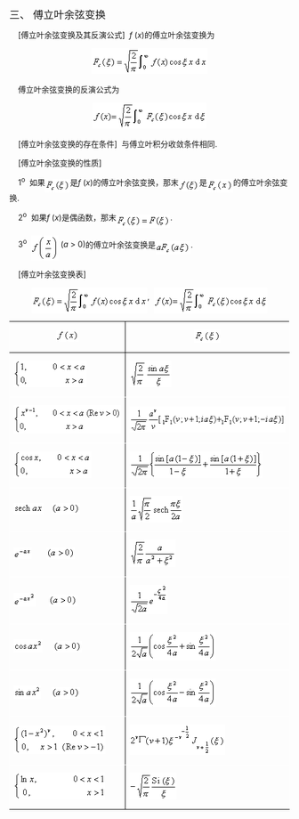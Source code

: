 <div class=Section1>
<p class=MsoNormal><span lang=ZH-CN style='font-size:14.0pt;font-family:宋体_GB2312'>三、</span><span
lang=ZH-CN style='font-size:14.0pt'> </span><span lang=ZH-CN style='font-size:
14.0pt;font-family:宋体_GB2312'>傅立叶余弦变换</span></p>
<p class=MsoNormal><span lang=EN-US>&nbsp;&nbsp;&nbsp; [</span><span
lang=ZH-CN style='font-family:宋体_GB2312'>傅立叶余弦变换及其反演公式</span><span lang=EN-US>]&nbsp;
<i>f</i> (<i>x</i>)</span><span lang=ZH-CN style='font-family:宋体_GB2312'>的傅立叶余弦变换为</span></p>
<p class=MsoNormal align=center style='text-align:center'><sub><span
lang=EN-US><img width=208 height=47
src="res/17e9d95da129bdd93c34fb6cc6aaaa52_5699_files/image002.gif"
u1:shapes="_x0000_i1025"></span></sub></p>
<p class=MsoNormal><span lang=EN-US>&nbsp;&nbsp;&nbsp; </span><span lang=ZH-CN
style='font-family:宋体_GB2312'>傅立叶余弦变换的反演公式为</span></p>
<p class=MsoNormal align=center style='text-align:center'><sub><span
lang=EN-US><img width=204 height=47
src="res/17e9d95da129bdd93c34fb6cc6aaaa52_5699_files/image004.gif"
u1:shapes="_x0000_i1026"></span></sub></p>
<p class=MsoNormal><span lang=EN-US>&nbsp;&nbsp;&nbsp; [</span><span
lang=ZH-CN style='font-family:宋体_GB2312'>傅立叶余弦变换的存在条件</span><span lang=EN-US>]&nbsp;
</span><span lang=ZH-CN style='font-family:宋体_GB2312'>与傅立叶积分收敛条件相同</span><span
lang=EN-US>.</span></p>
<p class=MsoNormal><span lang=EN-US>&nbsp;&nbsp;&nbsp; [</span><span
lang=ZH-CN style='font-family:宋体_GB2312'>傅立叶余弦变换的性质</span><span lang=EN-US>]</span></p>
<p class=MsoNormal><span lang=EN-US>&nbsp;&nbsp;&nbsp; 1<sup>o</sup>&nbsp; </span><span
lang=ZH-CN style='font-family:宋体_GB2312'>如果</span><sub><span lang=EN-US><img
width=45 height=24 src="res/17e9d95da129bdd93c34fb6cc6aaaa52_5699_files/image006.gif"
u1:shapes="_x0000_i1027" align=absmiddle></span></sub><span lang=ZH-CN
style='font-family:宋体_GB2312'>是</span><i><span lang=EN-US>f</span></i><span
lang=EN-US> (<i>x</i>)</span><span lang=ZH-CN style='font-family:宋体_GB2312'>的傅立叶余弦变换，那末</span><sub><span
lang=EN-US><img width=37 height=21
src="res/17e9d95da129bdd93c34fb6cc6aaaa52_5699_files/image008.gif"
u1:shapes="_x0000_i1028" align=absmiddle></span></sub><span lang=ZH-CN
style='font-family:宋体_GB2312'>是</span><sub><span lang=EN-US><img width=47
height=24 src="res/17e9d95da129bdd93c34fb6cc6aaaa52_5699_files/image010.gif"
u1:shapes="_x0000_i1029" align=absmiddle></span></sub><span lang=ZH-CN
style='font-family:宋体_GB2312'>的傅立叶余弦变换</span><span lang=EN-US>.</span></p>
<p class=MsoNormal><span lang=EN-US>&nbsp;&nbsp;&nbsp; 2<sup>o</sup>&nbsp; </span><span
lang=ZH-CN style='font-family:宋体_GB2312'>如果</span><i><span lang=EN-US>f</span></i><span
lang=EN-US> (<i>x</i>)</span><span lang=ZH-CN style='font-family:宋体_GB2312'>是偶函数，那末</span><sub><span
lang=EN-US><img width=97 height=24
src="res/17e9d95da129bdd93c34fb6cc6aaaa52_5699_files/image012.gif"
u1:shapes="_x0000_i1030" align=absmiddle></span></sub><span lang=EN-US>.</span></p>
<p class=MsoNormal><span lang=EN-US>&nbsp;&nbsp;&nbsp; 3<sup>o</sup>&nbsp; <sub><img
width=49 height=45 src="res/17e9d95da129bdd93c34fb6cc6aaaa52_5699_files/image014.gif"
u1:shapes="_x0000_i1031" align=absmiddle></sub>&nbsp;(<i>a</i> &gt; 0)</span><span
lang=ZH-CN style='font-family:宋体_GB2312'>的傅立叶余弦变换是</span><sub><span lang=EN-US><img
width=63 height=24 src="res/17e9d95da129bdd93c34fb6cc6aaaa52_5699_files/image016.gif"
u1:shapes="_x0000_i1032" align=absmiddle></span></sub><span lang=EN-US>.</span></p>
<p class=MsoNormal><span lang=EN-US>&nbsp;&nbsp;&nbsp; [</span><span
lang=ZH-CN style='font-family:宋体_GB2312'>傅立叶余弦变换表</span><span lang=EN-US>]</span></p>
<p class=MsoNormal align=center style='text-align:center'><sub><span
lang=EN-US><img width=208 height=47
src="res/17e9d95da129bdd93c34fb6cc6aaaa52_5699_files/image018.gif"
u1:shapes="_x0000_i1045" align=absmiddle></span></sub><span lang=EN-US>,&nbsp; <sub><img
width=204 height=47 src="res/17e9d95da129bdd93c34fb6cc6aaaa52_5699_files/image020.gif"
u1:shapes="_x0000_i1046" align=absmiddle></sub></span></p>
<table class=MsoNormalTable border=1 cellspacing=0 cellpadding=0
 style='border-collapse:collapse;border:none'>
 <thead>
  <tr style='height:26.2pt'>
   <td width=258 style='width:193.5pt;border:solid windowtext 1.0pt;border-left:
   solid white 1.0pt;padding:0mm 5.4pt 0mm 5.4pt;height:26.2pt'>
   <p class=MsoNormal align=center style='text-align:center'><sub><span
   lang=EN-US><img width=41 height=21
   src="res/17e9d95da129bdd93c34fb6cc6aaaa52_5699_files/image022.gif"
   u1:shapes="_x0000_i1047"></span></sub></p>
   </td>
   <td width=387 style='width:290.25pt;border-top:solid windowtext 1.0pt;
   border-left:none;border-bottom:solid windowtext 1.0pt;border-right:solid white 1.0pt;
   padding:0mm 5.4pt 0mm 5.4pt;height:26.2pt'>
   <p class=MsoNormal align=center style='text-align:center'><sub><span
   lang=EN-US><img width=48 height=24
   src="res/17e9d95da129bdd93c34fb6cc6aaaa52_5699_files/image024.gif"
   u1:shapes="_x0000_i1048"></span></sub></p>
   </td>
  </tr>
 </thead>
 <tr style='height:18.3pt'>
  <td width=258 style='width:193.5pt;border-top:none;border-left:solid white 1.0pt;
  border-bottom:solid white 1.0pt;border-right:solid windowtext 1.0pt;
  padding:0mm 5.4pt 0mm 5.4pt;height:18.3pt'>
  <p class=MsoNormal><sub><span lang=EN-US><img width=131 height=48
  src="res/17e9d95da129bdd93c34fb6cc6aaaa52_5699_files/image026.gif"
  u1:shapes="_x0000_i1049"></span></sub></p>
  </td>
  <td width=387 style='width:290.25pt;border-top:none;border-left:none;
  border-bottom:solid white 1.0pt;border-right:solid white 1.0pt;padding:0mm 5.4pt 0mm 5.4pt;
  height:18.3pt'>
  <p class=MsoNormal><sub><span lang=EN-US><img width=75 height=48
  src="res/17e9d95da129bdd93c34fb6cc6aaaa52_5699_files/image028.gif"
  u1:shapes="_x0000_i1050"></span></sub></p>
  </td>
 </tr>
 <tr style='height:18.3pt'>
  <td width=258 style='width:193.5pt;border-top:none;border-left:solid white 1.0pt;
  border-bottom:solid white 1.0pt;border-right:solid windowtext 1.0pt;
  padding:0mm 5.4pt 0mm 5.4pt;height:18.3pt'>
  <p class=MsoNormal><sub><span lang=EN-US><img width=201 height=51
  src="res/17e9d95da129bdd93c34fb6cc6aaaa52_5699_files/image030.gif"
  u1:shapes="_x0000_i1051"></span></sub></p>
  </td>
  <td width=387 style='width:290.25pt;border-top:none;border-left:none;
  border-bottom:solid white 1.0pt;border-right:solid white 1.0pt;padding:0mm 5.4pt 0mm 5.4pt;
  height:18.3pt'>
  <p class=MsoNormal><sub><span lang=EN-US><img width=312 height=47
  src="res/17e9d95da129bdd93c34fb6cc6aaaa52_5699_files/image032.gif"
  u1:shapes="_x0000_i1052"></span></sub></p>
  </td>
 </tr>
 <tr style='height:18.3pt'>
  <td width=258 style='width:193.5pt;border-top:none;border-left:solid white 1.0pt;
  border-bottom:solid white 1.0pt;border-right:solid windowtext 1.0pt;
  padding:0mm 5.4pt 0mm 5.4pt;height:18.3pt'>
  <p class=MsoNormal><sub><span lang=EN-US><img width=139 height=48
  src="res/17e9d95da129bdd93c34fb6cc6aaaa52_5699_files/image034.gif"
  u1:shapes="_x0000_i1053"></span></sub></p>
  </td>
  <td width=387 style='width:290.25pt;border-top:none;border-left:none;
  border-bottom:solid white 1.0pt;border-right:solid white 1.0pt;padding:0mm 5.4pt 0mm 5.4pt;
  height:18.3pt'>
  <p class=MsoNormal><sub><span lang=EN-US><img width=239 height=48
  src="res/17e9d95da129bdd93c34fb6cc6aaaa52_5699_files/image036.gif"
  u1:shapes="_x0000_i1054"></span></sub></p>
  </td>
 </tr>
 <tr style='height:18.3pt'>
  <td width=258 style='width:193.5pt;border-top:none;border-left:solid white 1.0pt;
  border-bottom:solid white 1.0pt;border-right:solid windowtext 1.0pt;
  padding:0mm 5.4pt 0mm 5.4pt;height:18.3pt'>
  <p class=MsoNormal><sub><span lang=EN-US><img width=53 height=21
  src="res/17e9d95da129bdd93c34fb6cc6aaaa52_5699_files/image038.gif"
  u1:shapes="_x0000_i1055"></span></sub><span lang=EN-US>&nbsp;&nbsp;&nbsp; <sub><img
  width=51 height=21 src="res/17e9d95da129bdd93c34fb6cc6aaaa52_5699_files/image040.gif"
  u1:shapes="_x0000_i1056"></sub></span></p>
  </td>
  <td width=387 style='width:290.25pt;border-top:none;border-left:none;
  border-bottom:solid white 1.0pt;border-right:solid white 1.0pt;padding:0mm 5.4pt 0mm 5.4pt;
  height:18.3pt'>
  <p class=MsoNormal><sub><span lang=EN-US><img width=96 height=47
  src="res/17e9d95da129bdd93c34fb6cc6aaaa52_5699_files/image042.gif"
  u1:shapes="_x0000_i1057"></span></sub></p>
  </td>
 </tr>
 <tr style='height:18.3pt'>
  <td width=258 style='width:193.5pt;border-top:none;border-left:solid white 1.0pt;
  border-bottom:solid white 1.0pt;border-right:solid windowtext 1.0pt;
  padding:0mm 5.4pt 0mm 5.4pt;height:18.3pt'>
  <p class=MsoNormal><sub><span lang=EN-US><img width=32 height=21
  src="res/17e9d95da129bdd93c34fb6cc6aaaa52_5699_files/image044.gif"
  u1:shapes="_x0000_i1058"></span></sub><span lang=EN-US>&nbsp;&nbsp;&nbsp;&nbsp;&nbsp;&nbsp;
  <sub><img width=51 height=21
  src="res/17e9d95da129bdd93c34fb6cc6aaaa52_5699_files/image045.gif"
  u1:shapes="_x0000_i1059"></sub></span></p>
  </td>
  <td width=387 style='width:290.25pt;border-top:none;border-left:none;
  border-bottom:solid white 1.0pt;border-right:solid white 1.0pt;padding:0mm 5.4pt 0mm 5.4pt;
  height:18.3pt'>
  <p class=MsoNormal><sub><span lang=EN-US><img width=83 height=49
  src="res/17e9d95da129bdd93c34fb6cc6aaaa52_5699_files/image047.gif"
  u1:shapes="_x0000_i1060"></span></sub></p>
  </td>
 </tr>
 <tr style='height:18.3pt'>
  <td width=258 style='width:193.5pt;border-top:none;border-left:solid white 1.0pt;
  border-bottom:solid white 1.0pt;border-right:solid windowtext 1.0pt;
  padding:0mm 5.4pt 0mm 5.4pt;height:18.3pt'>
  <p class=MsoNormal><sub><span lang=EN-US><img width=40 height=25
  src="res/17e9d95da129bdd93c34fb6cc6aaaa52_5699_files/image049.gif"
  u1:shapes="_x0000_i1061"></span></sub><span lang=EN-US>&nbsp;&nbsp;&nbsp;&nbsp;&nbsp;
  <sub><img width=51 height=21
  src="res/17e9d95da129bdd93c34fb6cc6aaaa52_5699_files/image051.gif"
  u1:shapes="_x0000_i1062"></sub></span></p>
  </td>
  <td width=387 style='width:290.25pt;border-top:none;border-left:none;
  border-bottom:solid white 1.0pt;border-right:solid white 1.0pt;padding:0mm 5.4pt 0mm 5.4pt;
  height:18.3pt'>
  <p class=MsoNormal><sub><span lang=EN-US><img width=69 height=53
  src="res/17e9d95da129bdd93c34fb6cc6aaaa52_5699_files/image053.gif"
  u1:shapes="_x0000_i1063"></span></sub></p>
  </td>
 </tr>
 <tr style='height:18.3pt'>
  <td width=258 style='width:193.5pt;border-top:none;border-left:solid white 1.0pt;
  border-bottom:solid white 1.0pt;border-right:solid windowtext 1.0pt;
  padding:0mm 5.4pt 0mm 5.4pt;height:18.3pt'>
  <p class=MsoNormal><sub><span lang=EN-US><img width=52 height=24
  src="res/17e9d95da129bdd93c34fb6cc6aaaa52_5699_files/image055.gif"
  u1:shapes="_x0000_i1064"></span></sub><span lang=EN-US>&nbsp;&nbsp;&nbsp;&nbsp;
  <sub><img width=51 height=21
  src="res/17e9d95da129bdd93c34fb6cc6aaaa52_5699_files/image056.gif"
  u1:shapes="_x0000_i1065"></sub></span></p>
  </td>
  <td width=387 style='width:290.25pt;border-top:none;border-left:none;
  border-bottom:solid white 1.0pt;border-right:solid white 1.0pt;padding:0mm 5.4pt 0mm 5.4pt;
  height:18.3pt'>
  <p class=MsoNormal><sub><span lang=EN-US><img width=155 height=51
  src="res/17e9d95da129bdd93c34fb6cc6aaaa52_5699_files/image058.gif"
  u1:shapes="_x0000_i1066"></span></sub></p>
  </td>
 </tr>
 <tr style='height:18.3pt'>
  <td width=258 style='width:193.5pt;border-top:none;border-left:solid white 1.0pt;
  border-bottom:solid white 1.0pt;border-right:solid windowtext 1.0pt;
  padding:0mm 5.4pt 0mm 5.4pt;height:18.3pt'>
  <p class=MsoNormal><sub><span lang=EN-US><img width=49 height=24
  src="res/17e9d95da129bdd93c34fb6cc6aaaa52_5699_files/image060.gif"
  u1:shapes="_x0000_i1067"></span></sub><span lang=EN-US>&nbsp;&nbsp;&nbsp;&nbsp;
  <sub><img width=51 height=21
  src="res/17e9d95da129bdd93c34fb6cc6aaaa52_5699_files/image061.gif"
  u1:shapes="_x0000_i1068"></sub></span></p>
  </td>
  <td width=387 style='width:290.25pt;border-top:none;border-left:none;
  border-bottom:solid white 1.0pt;border-right:solid white 1.0pt;padding:0mm 5.4pt 0mm 5.4pt;
  height:18.3pt'>
  <p class=MsoNormal><sub><span lang=EN-US><img width=155 height=51
  src="res/17e9d95da129bdd93c34fb6cc6aaaa52_5699_files/image063.gif"
  u1:shapes="_x0000_i1069"></span></sub></p>
  </td>
 </tr>
 <tr style='height:18.3pt'>
  <td width=258 style='width:193.5pt;border-top:none;border-left:solid white 1.0pt;
  border-bottom:solid white 1.0pt;border-right:solid windowtext 1.0pt;
  padding:0mm 5.4pt 0mm 5.4pt;height:18.3pt'>
  <p class=MsoNormal><sub><span lang=EN-US><img width=165 height=51
  src="res/17e9d95da129bdd93c34fb6cc6aaaa52_5699_files/image065.gif"
  u1:shapes="_x0000_i1070"></span></sub></p>
  </td>
  <td width=387 style='width:290.25pt;border-top:none;border-left:none;
  border-bottom:solid white 1.0pt;border-right:solid white 1.0pt;padding:0mm 5.4pt 0mm 5.4pt;
  height:18.3pt'>
  <p class=MsoNormal><sub><span lang=EN-US><img width=172 height=55
  src="res/17e9d95da129bdd93c34fb6cc6aaaa52_5699_files/image067.gif"
  u1:shapes="_x0000_i1071"></span></sub></p>
  </td>
 </tr>
 <tr style='height:18.3pt'>
  <td width=258 style='width:193.5pt;border-top:none;border-left:solid white 1.0pt;
  border-bottom:solid windowtext 1.0pt;border-right:solid windowtext 1.0pt;
  padding:0mm 5.4pt 0mm 5.4pt;height:18.3pt'>
  <p class=MsoNormal><sub><span lang=EN-US><img width=164 height=48
  src="res/17e9d95da129bdd93c34fb6cc6aaaa52_5699_files/image069.gif"
  u1:shapes="_x0000_i1072"></span></sub></p>
  </td>
  <td width=387 style='width:290.25pt;border-top:none;border-left:none;
  border-bottom:solid windowtext 1.0pt;border-right:solid white 1.0pt;
  padding:0mm 5.4pt 0mm 5.4pt;height:18.3pt'>
  <p class=MsoNormal><sub><span lang=EN-US><img width=85 height=48
  src="res/17e9d95da129bdd93c34fb6cc6aaaa52_5699_files/image071.gif"
  u1:shapes="_x0000_i1073"></span></sub></p>
  </td>
 </tr>
</table>
<p class=MsoNormal align=left style='margin:0mm;margin-bottom:.0001pt;
text-align:left'><span lang=EN-US style='font-family:宋体'>&nbsp;</span></p>
</div>
